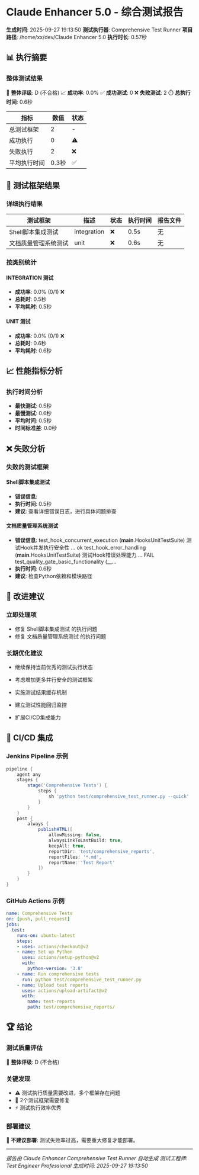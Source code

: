 # Claude Enhancer 5.0 - 综合测试报告

**生成时间**: 2025-09-27 19:13:50
**测试执行器**: Comprehensive Test Runner
**项目路径**: /home/xx/dev/Claude Enhancer 5.0
**执行时长**: 0.57秒

## 📊 执行摘要

### 整体测试结果

🚨 **整体评级**: D (不合格)
📈 **成功率**: 0.0%
✅ **成功测试**: 0
❌ **失败测试**: 2
⏱️ **总执行时间**: 0.6秒

| 指标 | 数值 | 状态 |
|------|------|------|
| 总测试框架 | 2 | - |
| 成功执行 | 0 | ⚠️ |
| 失败执行 | 2 | ❌ |
| 平均执行时间 | 0.3秒 | ✅ |

## 🧪 测试框架结果

### 详细执行结果

| 测试框架 | 描述 | 状态 | 执行时间 | 报告文件 |
|---------|------|------|----------|----------|
| Shell脚本集成测试 | integration | ❌ | 0.5s | 无 |
| 文档质量管理系统测试 | unit | ❌ | 0.6s | 无 |

### 按类别统计


#### INTEGRATION 测试
- **成功率**: 0.0% (0/1) ❌
- **总耗时**: 0.5秒
- **平均耗时**: 0.5秒

#### UNIT 测试
- **成功率**: 0.0% (0/1) ❌
- **总耗时**: 0.6秒
- **平均耗时**: 0.6秒

## 📈 性能指标分析

### 执行时间分析

- **最快测试**: 0.5秒
- **最慢测试**: 0.6秒
- **平均时间**: 0.5秒
- **时间标准差**: 0.0秒

## ❌ 失败分析

### 失败的测试框架


#### Shell脚本集成测试
- **错误信息**: 
- **执行时间**: 0.5秒
- **建议**: 查看详细错误日志，进行具体问题排查

#### 文档质量管理系统测试
- **错误信息**: test_hook_concurrent_execution (__main__.HooksUnitTestSuite)
测试Hook并发执行安全性 ... ok
test_hook_error_handling (__main__.HooksUnitTestSuite)
测试Hook错误处理能力 ... FAIL
test_quality_gate_basic_functionality (__...
- **执行时间**: 0.6秒
- **建议**: 检查Python依赖和模块路径

## 🎯 改进建议

### 立即处理项
- 修复 Shell脚本集成测试 的执行问题
- 修复 文档质量管理系统测试 的执行问题

### 长期优化建议
- 继续保持当前优秀的测试执行状态

- 考虑增加更多并行安全的测试框架
- 实施测试结果缓存机制
- 建立测试性能回归监控
- 扩展CI/CD集成能力

## 🚀 CI/CD 集成

### Jenkins Pipeline 示例
```groovy
pipeline {
    agent any
    stages {
        stage('Comprehensive Tests') {
            steps {
                sh 'python test/comprehensive_test_runner.py --quick'
            }
        }
    }
    post {
        always {
            publishHTML([
                allowMissing: false,
                alwaysLinkToLastBuild: true,
                keepAll: true,
                reportDir: 'test/comprehensive_reports',
                reportFiles: '*.md',
                reportName: 'Test Report'
            ])
        }
    }
}
```

### GitHub Actions 示例
```yaml
name: Comprehensive Tests
on: [push, pull_request]
jobs:
  test:
    runs-on: ubuntu-latest
    steps:
    - uses: actions/checkout@v2
    - name: Set up Python
      uses: actions/setup-python@v2
      with:
        python-version: '3.8'
    - name: Run comprehensive tests
      run: python test/comprehensive_test_runner.py
    - name: Upload test reports
      uses: actions/upload-artifact@v2
      with:
        name: test-reports
        path: test/comprehensive_reports/
```

## 🏆 结论

### 测试质量评估
🚨 **整体评级**: D (不合格)

### 关键发现
- ⚠️ 测试执行质量需要改进，多个框架存在问题
- 🔧 2个测试框架需要修复
- ⚡ 测试执行效率优秀

### 部署建议
**🛑 不建议部署**: 测试失败率过高，需要重大修复才能部署。

---
*报告由 Claude Enhancer Comprehensive Test Runner 自动生成*
*测试工程师: Test Engineer Professional*
*生成时间: 2025-09-27 19:13:50*
